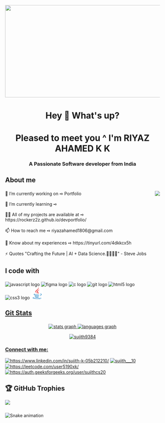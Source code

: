 <div align="center">
  <img src="https://github.com/Riyazahamed2003/Riyazahamed2003/assets/118614045/c321f0e4-9c42-4adc-a335-8b9bb8725eb1" width="600" height="300"/>
</div>

<h1 align="center">Hey 👋 What's up?</h1>

###

<h1 align="center">Pleased to meet you ^ I'm RIYAZ AHAMED K K</h1>
<h3 align="center">A Passionate Software developer from India</h3>

###

<h2 align="left">About me</h2>

###

<img align="right" height="250" src="https://media.giphy.com/media/WTjXuYA2y4o3UZly3W/giphy.gif"  />

###

<p align="left">🔭 I’m currently working on ➺ Portfolio<br><br>🌱 I’m currently learning ➺ <br><br>👨‍💻 All of my projects are available at ➺ https://rockerz2z.github.io/devportfolio/<br><br>📫 How to reach me ➺ riyazahamed1806@gmail.com<br><br>📄 Know about my experiences ➺ https://tinyurl.com/4dkkcx5h<br><br>⚡ Quotes "Crafting the Future | AI + Data Science.🤖👨🏻‍💻" - Steve Jobs
</p>

###

<h2 align="left">I code with</h2>

###

<div align="left">
  <img src="https://cdn.jsdelivr.net/gh/devicons/devicon/icons/javascript/javascript-original.svg" height="40" width="52" alt="javascript logo"  />
  <img src="https://cdn.jsdelivr.net/gh/devicons/devicon/icons/figma/figma-original.svg" height="40" width="52" alt="figma logo"  />
  <img src="https://cdn.jsdelivr.net/gh/devicons/devicon/icons/c/c-original.svg" height="40" width="52" alt="c logo"  />
  <img src="https://cdn.jsdelivr.net/gh/devicons/devicon/icons/git/git-original.svg" height="40" width="52" alt="git logo"  />
  <img src="https://cdn.jsdelivr.net/gh/devicons/devicon/icons/html5/html5-original.svg" height="40" width="52" alt="html5 logo"  />
  <img src="https://cdn.jsdelivr.net/gh/devicons/devicon/icons/css3/css3-original.svg" height="40" width="52" alt="css3 logo"  />
  <a href="https://www.java.com" target="_blank" rel="noreferrer"> <img src="https://raw.githubusercontent.com/devicons/devicon/master/icons/java/java-original.svg" alt="java" width="40" height="40"/>
</div>

###

<h2 align="left">Git Stats</h2>

###


<div align="center">
  <img src="https://github-readme-stats.vercel.app/api?hide_title=false&hide_rank=false&show_icons=true&include_all_commits=true&count_private=true&disable_animations=false&theme=dracula&locale=en&hide_border=false&username=sujith9384" height="150" alt="stats graph"   />
  <img src="https://github-readme-stats.vercel.app/api/top-langs?locale=en&hide_title=false&layout=compact&card_width=320&langs_count=5&theme=dracula&hide_border=false&username=sujith9384" height="150" alt="languages graph"  />
  <p><img align="center" src="https://github-readme-streak-stats.herokuapp.com/?user=sujith9384&theme=dark" alt="sujith9384" /></p>
</div>

###

<h3 align="left">Connect with me:</h3>
<p align="left">
<a href="https://linkedin.com/in/https://www.linkedin.com/in/sujith-k-05b212210/" target="blank"><img align="center" src="https://raw.githubusercontent.com/rahuldkjain/github-profile-readme-generator/master/src/images/icons/Social/linked-in-alt.svg" alt="https://www.linkedin.com/in/sujith-k-05b212210/" height="30" width="40" /></a>
<a href="https://instagram.com/sujith___10" target="blank"><img align="center" src="https://raw.githubusercontent.com/rahuldkjain/github-profile-readme-generator/master/src/images/icons/Social/instagram.svg" alt="sujith___10" height="30" width="40" /></a>
<a href="https://www.leetcode.com/https://leetcode.com/user5190xk/" target="blank"><img align="center" src="https://raw.githubusercontent.com/rahuldkjain/github-profile-readme-generator/master/src/images/icons/Social/leet-code.svg" alt="https://leetcode.com/user5190xk/" height="30" width="40" /></a>
<a href="https://auth.geeksforgeeks.org/user/https://auth.geeksforgeeks.org/user/sujithcs20" target="blank"><img align="center" src="https://raw.githubusercontent.com/rahuldkjain/github-profile-readme-generator/master/src/images/icons/Social/geeks-for-geeks.svg" alt="https://auth.geeksforgeeks.org/user/sujithcs20" height="30" width="40" /></a>
</p>
 
 ## <h2 align="left">🏆 GitHub Trophies</h2>
![](https://github-profile-trophy.vercel.app/?username=sujith9384&theme=tokyonight&no-frame=false&no-bg=true&margin-w=4)

###

<img src="https://raw.githubusercontent.com/sujith9384/sujith9384/output/snake.svg" alt="Snake animation" />

###
